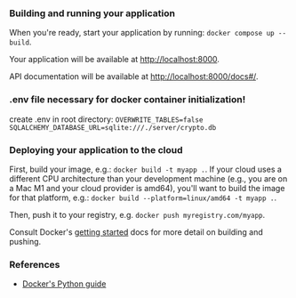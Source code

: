 ### Building and running your application

When you're ready, start your application by running:
`docker compose up --build`.

Your application will be available at <http://localhost:8000>.

API documentation will be available at <http://localhost:8000/docs#/>.

### .env file necessary for docker container initialization!

create .env in root directory:
`OVERWRITE_TABLES=false
SQLALCHEMY_DATABASE_URL=sqlite:///./server/crypto.db`

### Deploying your application to the cloud

First, build your image, e.g.: `docker build -t myapp .`.
If your cloud uses a different CPU architecture than your development
machine (e.g., you are on a Mac M1 and your cloud provider is amd64),
you'll want to build the image for that platform, e.g.:
`docker build --platform=linux/amd64 -t myapp .`.

Then, push it to your registry, e.g. `docker push myregistry.com/myapp`.

Consult Docker's [getting started](https://docs.docker.com/go/get-started-sharing/)
docs for more detail on building and pushing.

### References

* [Docker's Python guide](https://docs.docker.com/language/python/)
